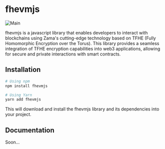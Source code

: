 # fhevmjs

![Main](https://github.com/github/docs/actions/workflows/main.yml/badge.svg)

fhevmjs is a javascript library that enables developers to interact with blockchains using Zama's cutting-edge technology based on TFHE (Fully Homomorphic Encryption over the Torus). This library provides a seamless integration of TFHE encryption capabilities into web3 applications, allowing for secure and private interactions with smart contracts.

## Installation

```bash
# Using npm
npm install fhevmjs

# Using Yarn
yarn add fhevmjs
```

This will download and install the fhevmjs library and its dependencies into your project.

## Documentation

Soon...
